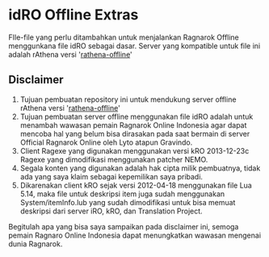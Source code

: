 # idRO Offline Extras

FIle-file yang perlu ditambahkan untuk menjalankan Ragnarok Offline menggunkana file idRO sebagai dasar. Server yang kompatible untuk file ini adalah rAthena versi '[rathena-offline](https://github.com/pservero/rathena/releases)'

## Disclaimer
  1. Tujuan pembuatan repository ini untuk mendukung server offline rAthena versi '[rathena-offline](https://github.com/pservero/rathena/releases)'
  2. Tujuan pembuatan server offline menggunakan file idRO adalah untuk menambah wawasan pemain Ragnarok Online Indonesia agar dapat mencoba hal yang belum bisa dirasakan pada saat bermain di server Official Ragnarok Online oleh Lyto atapun Gravindo.
  3. Client Ragexe yang digunakan menggunakan versi kRO 2013-12-23c Ragexe yang dimodifikasi menggunakan patcher NEMO.
  4. Segala konten yang digunakan adalah hak cipta milik pembuatnya, tidak ada yang saya klaim sebagai kepemilikan saya pribadi.
  5. Dikarenakan client kRO sejak versi 2012-04-18 menggunakan file Lua 5.14, maka file untuk deskripsi item juga sudah menggunakan System/itemInfo.lub yang sudah dimodifikasi untuk bisa memuat deskripsi dari server iRO, kRO, dan Translation Project.

Begitulah apa yang bisa saya sampaikan pada disclaimer ini, semoga pemain Ragnaro Online Indonesia dapat menungkatkan wawasan mengenai dunia Ragnarok.
